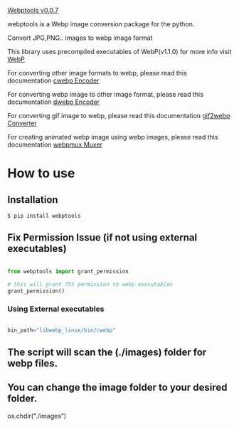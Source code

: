 [Webptools v0.0.7](https://pypi.org/project/webptools/)

webptools is a Webp image conversion package for the python.

Convert JPG,PNG.. images to webp image format

This library uses precompiled executables of WebP(v1.1.0) for more info
visit [WebP](https://developers.google.com/speed/webp)

For converting other image formats to webp, please read this
documentation  [cwebp Encoder](https://developers.google.com/speed/webp/docs/cwebp)

For converting webp image to other image format, please read this
documentation  [dwebp Encoder](https://developers.google.com/speed/webp/docs/dwebp)

For converting gif image to webp, please read this
documentation [gif2webp Converter](https://developers.google.com/speed/webp/docs/gif2webp)

For creating animated webp image using webp images, please read this
documentation [webpmux Muxer](https://developers.google.com/speed/webp/docs/webpmux)


# How to use

## Installation

```shell
$ pip install webptools
```

## Fix Permission Issue (if not using external executables)

```python

from webptools import grant_permission

# this will grant 755 permission to webp executables
grant_permission()

```

### Using External executables

```python

bin_path="libwebp_linux/bin/cwebp"

```

## The script will scan the (./images) folder for webp files. 
## You can change the image folder to your desired folder.

os.chdir("./images")  

```
